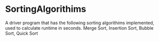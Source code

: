 SortingAlgorithims
==================

A driver program that has the following sorting algorithims implemented, used to calculate runtime in seconds.
Merge Sort, Insertion Sort, Bubble Sort, Quick Sort
